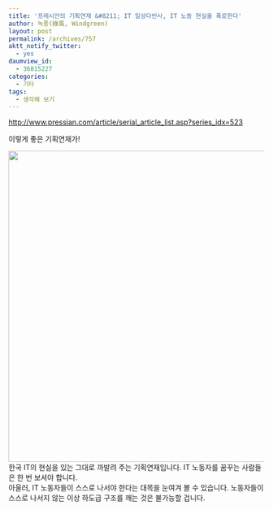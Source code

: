 ```yaml
---
title: '프레시안의 기획연재 &#8211; IT 일상다반사, IT 노동 현실을 폭로한다'
author: 녹풍(綠風, Windgreen)
layout: post
permalink: /archives/757
aktt_notify_twitter:
  - yes
daumview_id:
  - 36815227
categories:
  - 기타
tags:
  - 생각해 보기
---
```

<a href="http://www.pressian.com/article/serial_article_list.asp?series_idx=523" target="_blank">http://www.pressian.com/article/serial_article_list.asp?series_idx=523</a> <div>
  이렇게 좋은 기획연재가!
</div>

<div>
  <img src="http://dl.dropboxusercontent.com/u/15546257/blog/mytory/old-images/1/cfile23.uf.117611584D4BC9621E0BDF.png" class="aligncenter" width="576" height="612" alt="" />
</div>

<div>
  한국 IT의 현실을 있는 그대로 까발려 주는 기획연재입니다. IT 노동자를 꿈꾸는 사람들은 한 번 보셔야 합니다.
</div>

<div>
  아울러, IT 노동자들이 스스로 나서야 한다는 대목을 눈여겨 볼 수 있습니다. 노동자들이 스스로 나서지 않는 이상 하도급 구조를 깨는 것은 불가능할 겁니다.
</div>